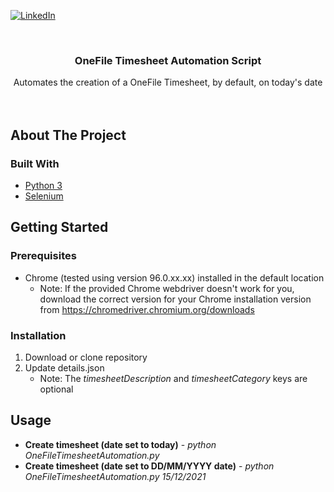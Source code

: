 <div id="top"></div>



<!-- PROJECT SHIELDS
-->
[![LinkedIn][linkedin-shield]][linkedin-url]



<!-- PROJECT LOGO -->
<br />
<div align="center">

<h3 align="center">OneFile Timesheet Automation Script</h3>

  <p align="center">
    Automates the creation of a OneFile Timesheet, by default, on today's date
    <br />
    <br />
    <br />
  </p>
</div>



<!-- ABOUT THE PROJECT -->
## About The Project

### Built With

* [Python 3](https://www.python.org/)
* [Selenium](https://selenium-python.readthedocs.io/)



<!-- GETTING STARTED -->
## Getting Started


### Prerequisites

* Chrome (tested using version 96.0.xx.xx) installed in the default location
  - Note: If the provided Chrome webdriver doesn't work for you, download the correct version for your Chrome installation version from https://chromedriver.chromium.org/downloads

### Installation

1. Download or clone repository
2. Update details.json
   - Note: The _timesheetDescription_ and _timesheetCategory_ keys are optional



<!-- USAGE EXAMPLES -->
## Usage

* **Create timesheet (date set to today)** - _python OneFileTimesheetAutomation.py_
* **Create timesheet (date set to DD/MM/YYYY date)** - _python OneFileTimesheetAutomation.py 15/12/2021_



<!-- MARKDOWN LINKS & IMAGES -->
<!-- https://www.markdownguide.org/basic-syntax/#reference-style-links -->
[linkedin-shield]: https://img.shields.io/badge/-LinkedIn-black.svg?style=for-the-badge&logo=linkedin&colorB=555
[linkedin-url]: https://linkedin.com/in/curtismartin3
[product-screenshot]: images/screenshot.png
